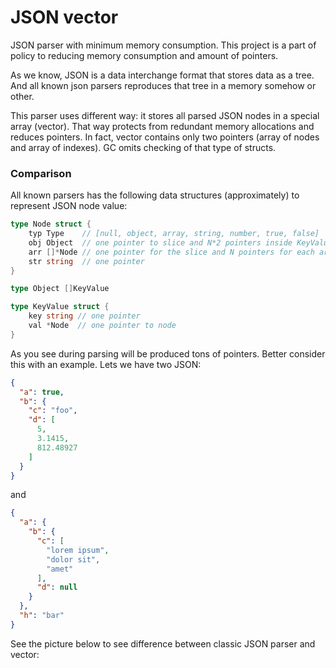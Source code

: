 # JSON vector

JSON parser with minimum memory consumption. This project is a part of policy
to reducing memory consumption and amount of pointers.

As we know, JSON is a data interchange format that stores data as a tree.
And all known json parsers reproduces that tree in a memory somehow or other. 

This parser uses different way: it stores all parsed JSON nodes in a special array (vector).
That way protects from redundant memory allocations and reduces pointers.
In fact, vector contains only two pointers (array of nodes and array of indexes).
GC omits checking of that type of structs.

### Comparison

All known parsers has the following data structures (approximately) to represent JSON node value:
```go
type Node struct {
	typ Type    // [null, object, array, string, number, true, false]
	obj Object  // one pointer to slice and N*2 pointers inside KeyValue struct, see below
	arr []*Node // one pointer for the slice and N pointers for each array item
	str string  // one pointer
}

type Object []KeyValue

type KeyValue struct {
	key string // one pointer
	val *Node  // one pointer to node
}
```

As you see during parsing will be produced tons of pointers. Better consider this with an example.
Lets we have two JSON:
```json
{
  "a": true,
  "b": {
    "c": "foo",
    "d": [
      5,
      3.1415,
      812.48927
    ]
  }
}
```
and
```json
{
  "a": {
    "b": {
      "c": [
        "lorem ipsum",
        "dolor sit",
        "amet"
      ],
      "d": null
    }
  },
  "h": "bar"
}
```

See the picture below to see difference between classic JSON parser and vector:
